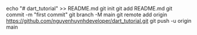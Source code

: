 echo "# dart_tutorial" >> README.md
git init
git add README.md
git commit -m "first commit"
git branch -M main
git remote add origin https://github.com/nguyenhuynhdeveloper/dart_tutorial.git
git push -u origin main

